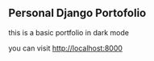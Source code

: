 ## Personal  Django Portofolio 

this is a basic portfolio in dark mode

you can visit <a href=" www.juanmartelleti.com " target="_blank">http://localhost:8000</a>
